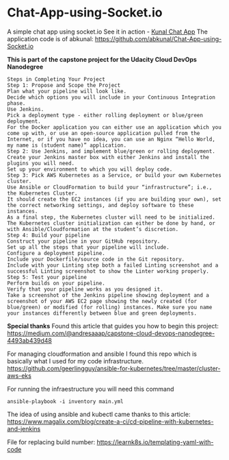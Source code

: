 # Chat-App-using-Socket.io
A simple chat app using socket.io
See it in action - [Kunal Chat App](https://kunal-chat-app.herokuapp.com)
The application code is of abkunal: https://github.com/abkunal/Chat-App-using-Socket.io

**This is part of the capstone project for the Udacity Cloud DevOps Nanodegree**

```
Steps in Completing Your Project
Step 1: Propose and Scope the Project
Plan what your pipeline will look like.
Decide which options you will include in your Continuous Integration phase.
Use Jenkins.
Pick a deployment type - either rolling deployment or blue/green deployment.
For the Docker application you can either use an application which you come up with, or use an open-source application pulled from the Internet, or if you have no idea, you can use an Nginx “Hello World, my name is (student name)” application.
Step 2: Use Jenkins, and implement blue/green or rolling deployment.
Create your Jenkins master box with either Jenkins and install the plugins you will need.
Set up your environment to which you will deploy code.
Step 3: Pick AWS Kubernetes as a Service, or build your own Kubernetes cluster.
Use Ansible or CloudFormation to build your “infrastructure”; i.e., the Kubernetes Cluster.
It should create the EC2 instances (if you are building your own), set the correct networking settings, and deploy software to these instances.
As a final step, the Kubernetes cluster will need to be initialized. The Kubernetes cluster initialization can either be done by hand, or with Ansible/Cloudformation at the student’s discretion.
Step 4: Build your pipeline
Construct your pipeline in your GitHub repository.
Set up all the steps that your pipeline will include.
Configure a deployment pipeline.
Include your Dockerfile/source code in the Git repository.
Include with your Linting step both a failed Linting screenshot and a successful Linting screenshot to show the Linter working properly.
Step 5: Test your pipeline
Perform builds on your pipeline.
Verify that your pipeline works as you designed it.
Take a screenshot of the Jenkins pipeline showing deployment and a screenshot of your AWS EC2 page showing the newly created (for blue/green) or modified (for rolling) instances. Make sure you name your instances differently between blue and green deployments.

```

**Special thanks** 
Found this article that guides you how to begin this project: https://medium.com/@andresaaap/capstone-cloud-devops-nanodegree-4493ab439d48

For managing cloudformation and ansible I found this repo which is basically what 
I used for my code infrastructure. 
https://github.com/geerlingguy/ansible-for-kubernetes/tree/master/cluster-aws-eks

For running the infraestructure you will need this command
```
ansible-playbook -i inventory main.yml
```

The idea of using ansible and kubectl came thanks to this article: 
https://www.magalix.com/blog/create-a-ci/cd-pipeline-with-kubernetes-and-jenkins

File for replacing build number: https://learnk8s.io/templating-yaml-with-code